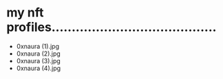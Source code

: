 # my nft profiles.........................................
- 0xnaura (1).jpg
- 0xnaura (2).jpg
- 0xnaura (3).jpg
- 0xnaura (4).jpg
